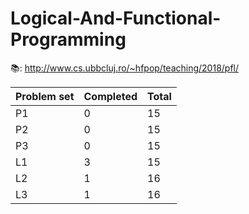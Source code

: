 # Logical-And-Functional-Programming

📚: http://www.cs.ubbcluj.ro/~hfpop/teaching/2018/pfl/

| Problem set | Completed | Total |
| --- | --- | --- |
| P1 | 0 | 15 |
| P2 | 0 | 15 |
| P3 | 0 | 15 |
| L1 | 3 | 15 |
| L2 | 1 | 16 |
| L3 | 1 | 16 |
